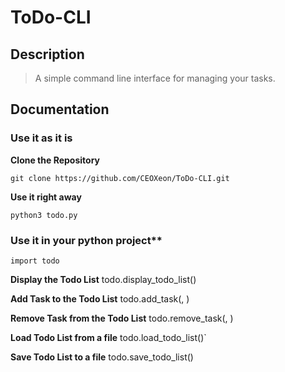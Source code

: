 # ToDo-CLI

## Description

> A simple command line interface for managing your tasks.

## Documentation

### Use it as it is

**Clone the Repository**

    git clone https://github.com/CEOXeon/ToDo-CLI.git

**Use it right away**

    python3 todo.py

### Use it in your python project**

    import todo

**Display the Todo List**
    todo.display_todo_list(<ToDo List Object>)

**Add Task to the Todo List**
    todo.add_task(<ToDo List Object>, <Task Object>)

**Remove Task from the Todo List**
    todo.remove_task(<ToDo List Object>, <Task Number>)

**Load Todo List from a file**
    todo.load_todo_list()`

**Save Todo List to a file**
    todo.save_todo_list(<ToDo List Object>)